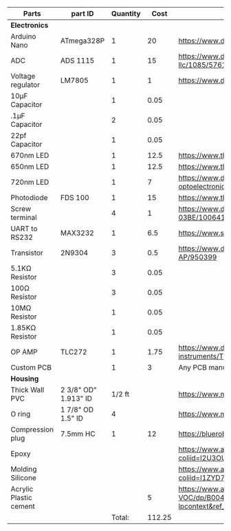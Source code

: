 | **Parts**              | part ID              | Quantity | Cost   | Supplier Reference                                                                                                                                |
|------------------------|----------------------|----------|--------|---------------------------------------------------------------------------------------------------------------------------------------------------|
| **Electronics**        |                      |          |        |                                                                                                                                                   |
| Arduino Nano           | ATmega328P           |        1 |     20 | https://www.digikey.com/en/products/detail/arduino/A000005/2638989                                                                                |
| ADC                    | ADS 1115             |        1 |     15 | https://www.digikey.com/en/products/detail/adafruit-industries-llc/1085/5761229                                                                   |
| Voltage regulator      | LM7805               |        1 |      1 | https://www.digikey.com/en/products/detail/onsemi/MC7805BTG/1481213                                                                               |
| 10µF Capacitor         |                      |        1 |   0.05 |                                                                                                                                                   |
| .1µF Capacitor         |                      |        2 |   0.05 |                                                                                                                                                   |
| 22pf Capacitor         |                      |        1 |   0.05 |                                                                                                                                                   |
| 670nm LED              |                      |        1 |   12.5 | https://www.thorlabs.com/thorproduct.cfm?partnumber=LED670L                                                                                       |
| 650nm LED              |                      |        1 |   12.5 | https://www.thorlabs.com/thorproduct.cfm?partnumber=LED645L                                                                                       |
| 720nm LED              |                      |        1 |      7 | https://www.digikey.com/en/products/detail/marktech-optoelectronics/MT5720-IR/7319589                                                             |
| Photodiode             | FDS 100              |        1 |     15 | https://www.thorlabs.com/thorproduct.cfm?partnumber=FDS100                                                                                        |
| Screw terminal         |                      |        4 |      1 | https://www.digikey.com/en/products/detail/cui-devices/TB010-508-03BE/10064143                                                                    |
| UART to RS232          | MAX3232              |        1 |    6.5 | https://www.sparkfun.com/products/11189                                                                                                           |
| Transistor             | 2N9304               |        3 |    0.5 | https://www.digikey.com/en/products/detail/micro-commercial-co/2N3904-AP/950399                                                                   |
| 5.1KΩ Resistor         |                      |        3 |   0.05 |                                                                                                                                                   |
| 100Ω Resistor          |                      |        3 |   0.05 |                                                                                                                                                   |
| 10MΩ Resistor          |                      |        1 |   0.05 |                                                                                                                                                   |
| 1.85KΩ Resistor        |                      |        1 |   0.05 |                                                                                                                                                   |
| OP AMP                 | TLC272               |        1 |   1.75 | https://www.digikey.com/en/products/detail/texas-instruments/TLC272BCP/374893                                                                     |
| Custom PCB             |                      |        1 |      3 | Any PCB manufacturer                                                                                                                              |
| **Housing**            |                      |          |        |                                                                                                                                                   |
| Thick Wall PVC         | 2 3/8" OD" 1.913" ID |   1/2 ft |        | https://www.mcmaster.com/pvc/thick-wall-plastic-pipe-for-water/                                                                                   |
| O ring                 | 1 7/8" OD 1.5" ID    |        4 |        | https://www.mcmaster.com/browse-sealing/o-rings/od~1-895/                                                                                         |
| Compression plug       | 7.5mm HC             |        1 |     12 | https://bluerobotics.com/store/cables-connectors/penetrators/wlp-vp/                                                                              |
| Epoxy                  |                      |          |        | https://www.amazon.com/dp/B086L1CDMT/?coliid=I2U3OUIO2NFCSK&colid=ZLDK1T27ULY5&psc=1&ref_=lv_ov_lig_dp_it                                         |
| Molding Silicone       |                      |          |        | https://www.amazon.com/dp/B07V5FFPWC/?coliid=I1ZYD7WM47C1VC&colid=ZLDK1T27ULY5&psc=1&ref_=lv_ov_lig_dp_it                                         |
| Acrylic Plastic cement |                      |          |      5 | https://www.amazon.com/SCIGRIP-10319-Acrylic-Cement-Low-VOC/dp/B0046768VS?source=ps-sl-shoppingads-lpcontext&ref_=fplfs&psc=1&smid=A10RWI7IMZFD50 |
|                        |                      | Total:   | 112.25 |                                                                                                                                                   |
